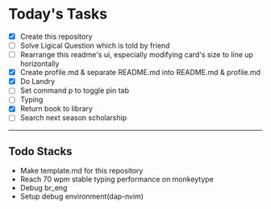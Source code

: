 # Today's Tasks

- [x] Create this repository
- [ ] Solve Ligical Question which is told by friend
- [ ] Rearrange this readme's ui, especially modifying card's size to line up horizontally
- [x] Create profile.md & separate README.md into README.md & profile.md
- [x] Do Landry
- [ ] Set command p to toggle pin tab
- [ ] Typing
- [x] Return book to library
- [ ] Search next season scholarship

---

## Todo Stacks

- Make template.md for this repository
- Reach 70 wpm stable typing performance on monkeytype
- Debug br_eng
- Setup debug environment(dap-nvim)
